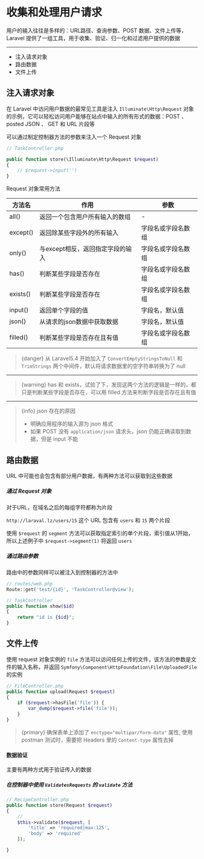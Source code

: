 # 收集和处理用户请求

用户的输入往往是多样的：URL路径、查询参数、POST 数据、文件上传等，Laravel 提供了一组工具，用于收集、验证、归一化和过滤用户提供的数据

------

- 注入请求对象
- 路由数据
- 文件上传

## 注入请求对象

在 Laravel 中访问用户数据的最常见工具是注入 `Illuminate\Http\Request` 对象的示例，它可以轻松访问用户能够在站点中输入的所有形式的数据：POST 、posted JSON 、 GET 和 URL 片段等 

可以通过制定控制器方法的参数来注入一个 Request 对象

````php
// TaskController.php

public function store(\Illuminate\Http\Request $request)
{
    // $request->input('')
}
````

Request 对象常用方法

|方法名|作用|参数|
|----|----|----|
|all()|返回一个包含用户所有输入的数组|-|
|except()|返回除某些字段外的所有输入|字段名或字段名数组|
|only()|与except相反，返回指定字段的输入|字段名或字段名数组|
|has()|判断某些字段是否存在|字段名或字段名数组|
|exists()|判断某些字段是否存在|字段名或字段名数组|
|input()|返回单个字段的值|字段名，默认值|
|json()|从请求的json数据中获取数据|字段名，默认值|
|filled()|判断某些字段是否存在且有值|字段名或字段名数组|

> {danger} 从 Laravel5.4 开始加入了 `ConvertEmptyStringsToNull` 和 `TrimStrings` 两个中间件，默认将请求数据里的空字符串转换为了 null

-----

> {warning} has 和 exists，试验了下，发现这两个方法的逻辑是一样的，都只是判断某些字段是否存在，可以用 filled 方法来判断字段是否存在且有值

----

> {info} json 存在的原因
> - 明确应用程序的输入源为 json 格式
> - 如果 POST 没有 `application/json` 请求头，json 仍能正确读取到数据，但是 input 不能

## 路由数据

URL 中可能也会包含有部分用户数据，有两种方法可以获取到这些数据

##### 通过 Request 对象

对于URL，在域名之后的每组字符都称为片段

`http://laraval.lz/users/15` 这个 URL 包含有 `users` 和 `15` 两个片段

使用 `$request` 的 `segment` 方法可以获取指定索引的单个片段，索引值从1开始，所以上述例子中 `$request->segment(1)` 将返回 `users`

##### 通过路由参数

路由中的参数同样可以被注入到控制器的方法中

````php
// routes/web.php
Route::get('test/{id}', 'TaskController@view');

// TaskController
public function show($id)
{
    return "id is {$id}";
}
````

## 文件上传

使用 request 对象实例的 `file` 方法可以访问任何上传的文件，该方法的参数是文件的输入名称，并返回 `Symfony\Component\HttpFoundation\File\UploadedFile` 的实例

````php
// FileController.php
public function upload(Request $request)
{
    if ($request->hasFile('file')) {
        var_dump($request->file('file'));
    }
}
````

> {primary} 确保表单上添加了 `enctype="multipar/form-data"` 属性,
> 使用 postman 测试时，需要把 Headers 里的 `Content-type` 属性去掉

#### 数据验证

主要有两种方式用于验证传入的数据

##### 在控制器中使用 `ValidatesRequests` 的 `validate` 方法

````php
// RecipeController.php
public function store(Request $request)
{
    //
    $this->validate($request, [
        'title' => 'required|max:125',
        'body' => 'required'
    ]);

}
````
